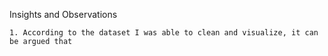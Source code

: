 Insights and Observations

    1. According to the dataset I was able to clean and visualize, it can be argued that 